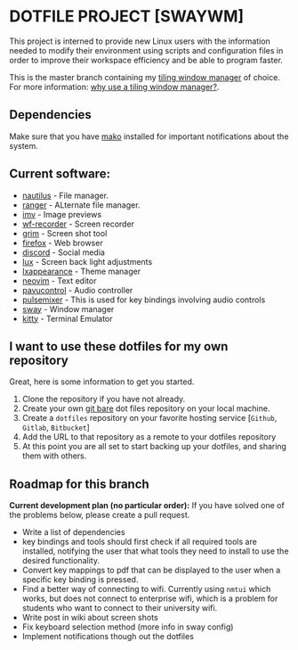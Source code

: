 DOTFILE PROJECT [SWAYWM]
========================
This project is interned to provide new Linux users with the information needed to 
modify their environment using scripts and configuration files in order to improve 
their workspace efficiency and be able to program faster.

This is the master branch containing my 
[tiling window manager](https://en.wikipedia.org/wiki/Tiling_window_manager) of choice. 
For more information: [why use a tiling window manager?](https://www.youtube.com/watch?v=Lj1IfdKY0CU).

Dependencies
------------
Make sure that you have [mako](https://github.com/emersion/mako) installed for important notifications about the system. 

Current software:
-----------------
- [nautilus](https://wiki.archlinux.org/index.php/GNOME/Files) - File manager.
- [ranger](https://github.com/ranger/ranger) - ALternate file manager.
- [imv](https://github.com/eXeC64/imv) - Image previews
- [wf-recorder](https://github.com/ammen99/wf-recorder) - Screen recorder
- [grim](https://github.com/emersion/grim) - Screen shot tool
- [firefox](https://wiki.archlinux.org/index.php/Firefox) - Web browser
- [discord](https://wiki.archlinux.org/index.php/Discord) - Social media
- [lux](https://wiki.archlinux.org/index.php/Backlight) - Screen back light adjustments
- [lxappearance](https://www.archlinux.org/packages/community/x86_64/lxappearance/) - Theme manager
- [neovim](https://github.com/neovim/neovim) - Text editor
- [pavucontrol](https://wiki.archlinux.org/index.php/PulseAudio/Configuration) - Audio controller
- [pulsemixer](https://github.com/GeorgeFilipkin/pulsemixer) - This is used for key bindings involving audio controls
- [sway](https://github.com/swaywm/sway) - Window manager 
- [kitty](https://github.com/kovidgoyal/kitty) - Terminal Emulator

I want to use these dotfiles for my own repository
--------------------------------------------------
Great, here is some information to get you started.

1. Clone the repository if you have not already.
2. Create your own [git bare](https://www.atlassian.com/git/tutorials/dotfiles) dot files repository on your local machine.
3. Create a `dotfiles` repository on your favorite hosting service [`Github`, `Gitlab`, `Bitbucket`]
4. Add the URL to that repository as a remote to your dotfiles repository
5. At this point you are all set to start backing up your dotfiles, and sharing them with others.


Roadmap for this branch
-----------------------
**Current development plan (no particular order):**
If you have solved one of the problems below, please create a pull request.
- Write a list of dependencies
- key bindings and tools should first check if all required tools are installed, notifying the user that what tools they need to install to use the desired functionality.
- Convert key mappings to pdf that can be displayed to the user when a specific key binding is pressed.
- Find a better way of connecting to wifi. Currently using `nmtui` which works, but does not connect to enterprise wifi, which is a problem for students who want to connect to their university wifi.
- Write post in wiki about screen shots
- Fix keyboard selection method (more info in sway config)
- Implement notifications though out the dotfiles
